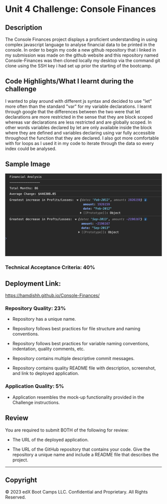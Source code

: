 # Unit 4 Challenge: Console Finances

## Description
The Console Finances project displays a proficient understanding in using complex javascript language to analyse financial data to be printed in the console.
In order to begin my code a new github repository that i linked in my submission was made on the github website and this repository named Console-Finances was then cloned locally my desktop via the command git clone using the SSH key i had set up prior the starting of the bootcamp.


## Code Highlights/What I learnt during the challenge
I wanted to play around with different js syntax and decided to use "let" more often than the standard "var" for my variable declarations. I learnt through google that the differences between the two were that let declarations are more restricted in the sense that they are block scoped whereas var declarations are less restricted and are globally scoped. In other words variables declared by let are only available inside the block where they are defined and variables declaring using var fully accessible throughout the function that they are declared. I also got more comfortable with for loops as I used it in my code to iterate through the data so every index could be analysed.


## Sample Image
![Alt text](<Screenshot 2024-01-07 at 01.19.50-1.png>)



### Technical Acceptance Criteria: 40%



## Deployment Link:

https://hamdishh.github.io/Console-Finances/

### Repository Quality: 23%

* Repository has a unique name.

* Repository follows best practices for file structure and naming conventions.

* Repository follows best practices for variable naming conventions, indentation, quality comments, etc.

* Repository contains multiple descriptive commit messages.

* Repository contains quality README file with description, screenshot, and link to deployed application.

### Application Quality: 5%

* Application resembles the mock-up functionality provided in the Challenge instructions.

## Review

You are required to submit BOTH of the following for review:

* The URL of the deployed application.

* The URL of the GitHub repository that contains your code. Give the repository a unique name and include a README file that describes the project.

---

## Copyright

© 2023 edX Boot Camps LLC. Confidential and Proprietary. All Rights Reserved.
